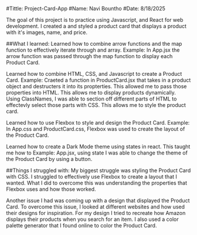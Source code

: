 #Tittle: Project-Card-App
#Name: Navi Bountho
#Date: 8/18/2025

The goal of this project is to practice using Javascript, and React for web development. I created a and styled a product card that displays a product with it's images, name, and price.

##What I learned:
Learned how to combine arrow functions and the map function to effectively iterate through and array.
Example: In App.jsx the arrow function was passed through the map function to display each Product Card.

Learned how to combine HTML, CSS, and Javascript to create a Product Card.
Example: Craeted a function in ProductCard.jsx that takes in a product object and destructers it into its propterties. This allowed me to pass those properties into HTML. This allows me to display products dynamically. Using ClassNames, I was able to section off different parts of HTML to effectevly select those parts with CSS. This allows me to style the product card.

Learned how to use Flexbox to style and design the Product Card.
Example: In App.css and ProductCard.css, Flexbox was used to create the layout of the Product Card.

Learned how to create a Dark Mode theme using states in react. This taught me how to
Example: App.jsx, using state I was able to change the theme of the Product Card by using a button.

##Things I struggled with:
My biggest struggle was styling the Product Card with CSS. I struggled to effectively use Flexbox to create a layout that I wanted. What I did to overcome this was understanding the properties that Flexbox uses and how those worked.

Another issue I had was coming up with a design that displayed the Product Card. To overcome this issue, I looked at different websites and how used their designs for inspiration. For my design I tried to recreate how Amazon displays their products when you search for an item. I also used a color palette generator that I found online to color the Product Card.
